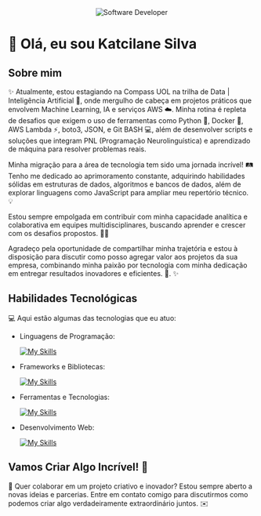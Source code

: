 <div align="center">
  <img src="https://i.pinimg.com/originals/0f/25/e4/0f25e4668c1c7740b5ed41835339d67f.gif" alt="Software Developer">
</div>

# 🚀 Olá, eu sou Katcilane Silva

## Sobre mim

✨ Atualmente, estou estagiando na Compass UOL na trilha de Data | Inteligência Artificial 🚀, onde mergulho de cabeça em projetos práticos que envolvem Machine Learning, IA e serviços AWS ☁️. Minha rotina é repleta de desafios que exigem o uso de ferramentas como Python 🐍, Docker 🐳, AWS Lambda ⚡, boto3, JSON, e Git BASH 💻, além de desenvolver scripts e soluções que integram PNL (Programação Neurolinguística) e aprendizado de máquina para resolver problemas reais.

Minha migração para a área de tecnologia tem sido uma jornada incrível! 🛤️ Tenho me dedicado ao aprimoramento constante, adquirindo habilidades sólidas em estruturas de dados, algoritmos e bancos de dados, além de explorar linguagens como JavaScript para ampliar meu repertório técnico. 💡

Estou sempre empolgada em contribuir com minha capacidade analítica e colaborativa em equipes multidisciplinares, buscando aprender e crescer com os desafios propostos. 🤝✨

Agradeço pela oportunidade de compartilhar minha trajetória e estou à disposição para discutir como posso agregar valor aos projetos da sua empresa, combinando minha paixão por tecnologia com minha dedicação em entregar resultados inovadores e eficientes. 🚀. ✨

## Habilidades Tecnológicas

💻 Aqui estão algumas das tecnologias que eu atuo:

-  Linguagens de Programação: 

    [![My Skills](https://skillicons.dev/icons?i=java,javascript,python,nodejs,opencv,pytorch,regex,tensorflow)](https://skillicons.dev)
- Frameworks e Bibliotecas: 

    [![My Skills](https://skillicons.dev/icons?i=mysql,aws,docker,postman)](https://skillicons.dev)
- Ferramentas e Tecnologias: 

    [![My Skills](https://skillicons.dev/icons?i=git,github,vscode)](https://skillicons.dev)
- Desenvolvimento Web:

    [![My Skills](https://skillicons.dev/icons?i=html,css)](https://skillicons.dev) 




## Vamos Criar Algo Incrível! 💫

💬 Quer colaborar em um projeto criativo e inovador? Estou sempre aberto a novas ideias e parcerias. Entre em contato comigo para discutirmos como podemos criar algo verdadeiramente extraordinário juntos. ✉️


